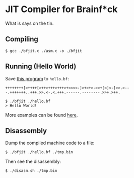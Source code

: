 # JIT Compiler for Brainf*ck

What is says on the tin.

## Compiling

```console
$ gcc ./bfjit.c ./asm.c -o ./bfjit
```

## Running (Hello World)

Save [this program](https://en.wikipedia.org/wiki/Brainfuck#Hello_World!) to `hello.bf`:
```
++++++++[>++++[>++>+++>+++>+<<<<-]>+>+>->>+[<]<-]>>.>---.+++++++..+++.>>.<-.<.+++.------.--------.>>+.>++.
```

```console
$ ./bfjit ./hello.bf
> Hello World!
```

More examples can be found [here](http://brainfuck.org/).

## Disassembly
Dump the compiled machine code to a file:
```console
$ ./bfjit ./hello.bf ./tmp.bin
```

Then see the disassembly:
```
$ ./disasm.sh ./tmp.bin
```